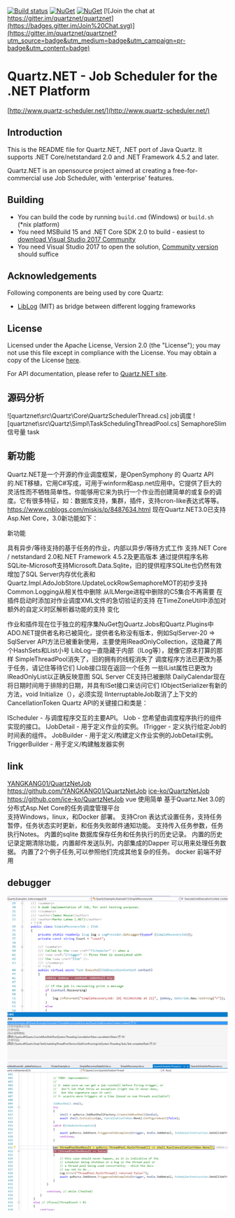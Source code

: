 [![Build status](https://ci.appveyor.com/api/projects/status/d9ahvu9u77qjhx9r/branch/master?svg=true)](https://ci.appveyor.com/project/lahma/quartznet-6fcn8/branch/master)
[![NuGet](http://img.shields.io/nuget/v/Quartz.svg)](https://www.nuget.org/packages/Quartz/)
[![NuGet](http://img.shields.io/nuget/vpre/Quartz.svg)](https://www.nuget.org/packages/Quartz/)
[![Join the chat at https://gitter.im/quartznet/quartznet](https://badges.gitter.im/Join%20Chat.svg)](https://gitter.im/quartznet/quartznet?utm_source=badge&utm_medium=badge&utm_campaign=pr-badge&utm_content=badge)

# Quartz.NET - Job Scheduler for the .NET Platform

[http://www.quartz-scheduler.net/](http://www.quartz-scheduler.net/)

## Introduction

This is the README file for Quartz.NET, .NET port of Java Quartz. It supports .NET Core/netstandard 2.0 and .NET Framework 4.5.2 and later.

Quartz.NET is an opensource project aimed at creating a
free-for-commercial use Job Scheduler, with 'enterprise' features.

## Building

* You can build the code by running `build.cmd` (Windows) or `build.sh` (*nix platform)
* You need MSBuild 15 and .NET Core SDK 2.0 to build - easiest to [download Visual Studio 2017 Community](https://www.visualstudio.com/downloads/)
* You need Visual Studio 2017 to open the solution, [Community version](https://www.visualstudio.com/downloads/) should suffice


## Acknowledgements

Following components are being used by core Quartz:

* [LibLog](https://github.com/damianh/LibLog) (MIT) as bridge between different logging frameworks


## License

Licensed under the Apache License, Version 2.0 (the "License"); you may not 
use this file except in compliance with the License. You may obtain a copy 
of the License [here](http://www.apache.org/licenses/LICENSE-2.0).

For API documentation, please refer to [Quartz.NET site](http://quartznet.sourceforge.net/apidoc/3.0/html/).



## 源码分析
![quartznet\src\Quartz\Core\QuartzSchedulerThread.cs]  job调度
![quartznet\src\Quartz\Simpl\TaskSchedulingThreadPool.cs] SemaphoreSlim 信号量 task 



## 新功能
Quartz.NET是一个开源的作业调度框架，是OpenSymphony 的 Quartz API的.NET移植，它用C#写成，可用于winform和asp.net应用中。它提供了巨大的灵活性而不牺牲简单性。你能够用它来为执行一个作业而创建简单的或复杂的调度。它有很多特征，如：数据库支持，集群，插件，支持cron-like表达式等等。
https://www.cnblogs.com/miskis/p/8487634.html
现在Quartz.NET3.0已支持Asp.Net Core，3.0新功能如下：

新功能

具有异步/等待支持的基于任务的作业，内部以异步/等待方式工作
支持.NET Core / netstandard 2.0和.NET Framework 4.5.2及更高版本
通过提供程序名称SQLite-Microsoft支持Microsoft.Data.Sqlite，旧的提供程序SQLite也仍然有效
增加了SQL Server内存优化表和Quartz.Impl.AdoJobStore.UpdateLockRowSemaphoreMOT的初步支持
Common.Logging从相关性中删除
从ILMerge进程中删除的C5集合不再需要
在插件启动时添加对作业调度XML文件的急切验证的支持
在TimeZoneUtil中添加对额外的自定义时区解析器功能的支持
变化

作业和插件现在位于独立的程序集NuGet包Quartz.Jobs和Quartz.Plugins中
ADO.NET提供者名称已被简化，提供者名称没有版本，例如SqlServer-20 => SqlServer
API方法已被重新使用，主要使用IReadOnlyCollection，这隐藏了两个HashSets和List小号
LibLog一直隐藏于内部（ILog等），就像它原本打算的那样
SimpleThreadPool消失了，旧的拥有的线程消失了
调度程序方法已更改为基于任务，请记住等待它们
IJob接口现在返回一个任务
一些IList属性已更改为IReadOnlyList以正确反映意图
SQL Server CE支持已被删除
DailyCalendar现在将日期时间用于排除的日期，并具有ISet接口来访问它们
IObjectSerializer有新的方法，void Initialize（），必须实现
IInterruptableJob取消了上下文的CancellationToken
Quartz API的关键接口和类是：

IScheduler - 与调度程序交互的主要API。
IJob - 您希望由调度程序执行的组件实现的接口。
IJobDetail - 用于定义作业的实例。
ITrigger - 定义执行给定Job的时间表的组件。
JobBuilder - 用于定义/构建定义作业实例的JobDetail实例。
TriggerBuilder - 用于定义/构建触发器实例



## link
[YANGKANG01/QuartzNetJob](https://www.cnblogs.com/miskis/p/8484252.html)   https://github.com/YANGKANG01/QuartzNetJob
[ice-ko/QuartzNetJob](https://www.cnblogs.com/miskis/p/8487634.html)  https://github.com/ice-ko/QuartzNetJob
[](https://github.com/cq-panda/Quartz.NetUI)  vue 
[](https://github.com/demirermustafa/Quartz.Extensions.Microsoft.DependencyInjection) 使用简单
[](https://github.com/ypxf369/TaskManagerQuartzNetCore) 基于Quartz.Net 3.0的分布式Asp.Net Core的任务调度管理平台	
[](https://gitee.com/tm2002/FI.BatchJob)支持Windows，linux，和Docker 部署。
支持Cron 表达式设置任务，支持任务暂停，任务状态实时更新，和任务失败邮件通知功能。 支持传入任务参数，任务执行Notes。 内置的sqlite 数据库保存任务和任务执行的历史记录。
内置的历史记录定期清除功能，内置邮件发送队列，内部集成的Dapper 可以用来处理任务数据。
内置了2个例子任务,可以参照他们完成其他复杂的任务。
[](https://github.com/zhaopeiym/quartzui)  docker 前端不好用


## debugger
![调试1](./doc/img/100911175046.png)
![调试1](./doc/img/220200911175132.png)